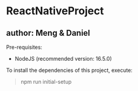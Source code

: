 # ReactNativeProject
## author: Meng & Daniel

Pre-requisites:
- NodeJS (recommended version: 16.5.0)

To install the dependencies of this project, execute:

> npm run initial-setup
